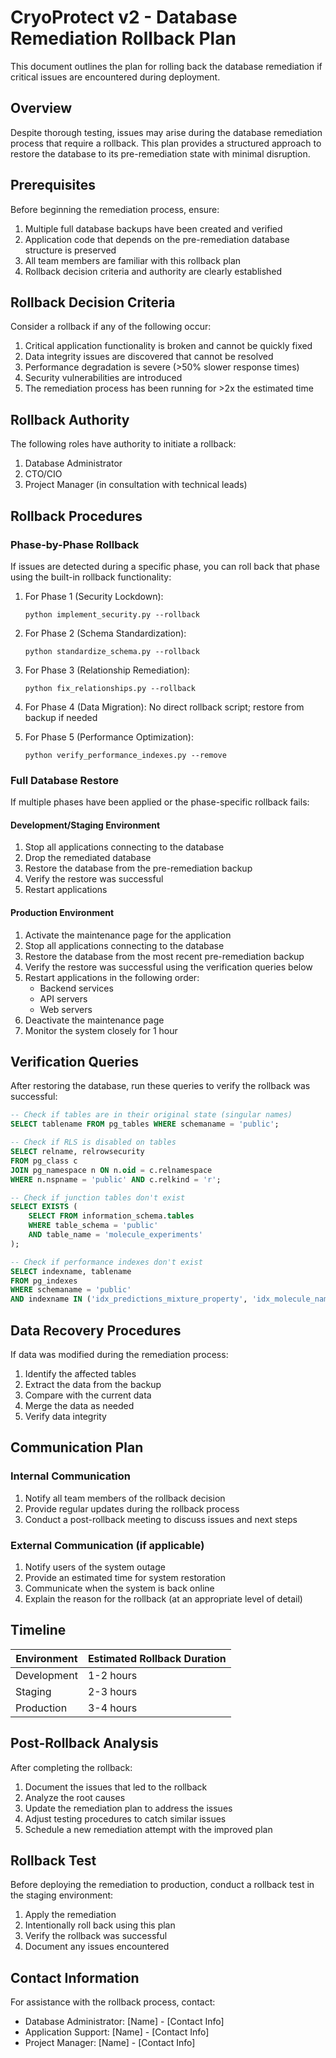 # CryoProtect v2 - Database Remediation Rollback Plan

This document outlines the plan for rolling back the database remediation if critical issues are encountered during deployment.

## Overview

Despite thorough testing, issues may arise during the database remediation process that require a rollback. This plan provides a structured approach to restore the database to its pre-remediation state with minimal disruption.

## Prerequisites

Before beginning the remediation process, ensure:

1. Multiple full database backups have been created and verified
2. Application code that depends on the pre-remediation database structure is preserved
3. All team members are familiar with this rollback plan
4. Rollback decision criteria and authority are clearly established

## Rollback Decision Criteria

Consider a rollback if any of the following occur:

1. Critical application functionality is broken and cannot be quickly fixed
2. Data integrity issues are discovered that cannot be resolved
3. Performance degradation is severe (>50% slower response times)
4. Security vulnerabilities are introduced
5. The remediation process has been running for >2x the estimated time

## Rollback Authority

The following roles have authority to initiate a rollback:

1. Database Administrator
2. CTO/CIO
3. Project Manager (in consultation with technical leads)

## Rollback Procedures

### Phase-by-Phase Rollback

If issues are detected during a specific phase, you can roll back that phase using the built-in rollback functionality:

1. For Phase 1 (Security Lockdown):
   ```
   python implement_security.py --rollback
   ```

2. For Phase 2 (Schema Standardization):
   ```
   python standardize_schema.py --rollback
   ```

3. For Phase 3 (Relationship Remediation):
   ```
   python fix_relationships.py --rollback
   ```

4. For Phase 4 (Data Migration):
   No direct rollback script; restore from backup if needed

5. For Phase 5 (Performance Optimization):
   ```
   python verify_performance_indexes.py --remove
   ```

### Full Database Restore

If multiple phases have been applied or the phase-specific rollback fails:

#### Development/Staging Environment

1. Stop all applications connecting to the database
2. Drop the remediated database
3. Restore the database from the pre-remediation backup
4. Verify the restore was successful
5. Restart applications

#### Production Environment

1. Activate the maintenance page for the application
2. Stop all applications connecting to the database
3. Restore the database from the most recent pre-remediation backup
4. Verify the restore was successful using the verification queries below
5. Restart applications in the following order:
   - Backend services
   - API servers
   - Web servers
6. Deactivate the maintenance page
7. Monitor the system closely for 1 hour

## Verification Queries

After restoring the database, run these queries to verify the rollback was successful:

```sql
-- Check if tables are in their original state (singular names)
SELECT tablename FROM pg_tables WHERE schemaname = 'public';

-- Check if RLS is disabled on tables
SELECT relname, relrowsecurity 
FROM pg_class c 
JOIN pg_namespace n ON n.oid = c.relnamespace 
WHERE n.nspname = 'public' AND c.relkind = 'r';

-- Check if junction tables don't exist
SELECT EXISTS (
    SELECT FROM information_schema.tables 
    WHERE table_schema = 'public' 
    AND table_name = 'molecule_experiments'
);

-- Check if performance indexes don't exist
SELECT indexname, tablename 
FROM pg_indexes 
WHERE schemaname = 'public' 
AND indexname IN ('idx_predictions_mixture_property', 'idx_molecule_name_trgm', 'idx_mixture_name_trgm');
```

## Data Recovery Procedures

If data was modified during the remediation process:

1. Identify the affected tables
2. Extract the data from the backup
3. Compare with the current data
4. Merge the data as needed
5. Verify data integrity

## Communication Plan

### Internal Communication

1. Notify all team members of the rollback decision
2. Provide regular updates during the rollback process
3. Conduct a post-rollback meeting to discuss issues and next steps

### External Communication (if applicable)

1. Notify users of the system outage
2. Provide an estimated time for system restoration
3. Communicate when the system is back online
4. Explain the reason for the rollback (at an appropriate level of detail)

## Timeline

| Environment | Estimated Rollback Duration |
|-------------|----------------------------|
| Development | 1-2 hours |
| Staging | 2-3 hours |
| Production | 3-4 hours |

## Post-Rollback Analysis

After completing the rollback:

1. Document the issues that led to the rollback
2. Analyze the root causes
3. Update the remediation plan to address the issues
4. Adjust testing procedures to catch similar issues
5. Schedule a new remediation attempt with the improved plan

## Rollback Test

Before deploying the remediation to production, conduct a rollback test in the staging environment:

1. Apply the remediation
2. Intentionally roll back using this plan
3. Verify the rollback was successful
4. Document any issues encountered

## Contact Information

For assistance with the rollback process, contact:

- Database Administrator: [Name] - [Contact Info]
- Application Support: [Name] - [Contact Info]
- Project Manager: [Name] - [Contact Info]